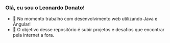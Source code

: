 ### Olá, eu sou o Leonardo Donato!


- 🔭 No momento trabalho com desenvolvimento web utilizando Java e Angular!
- 🌱 O objetivo desse repositório é subir projetos e desafios que encontrar pela internet a fora.
